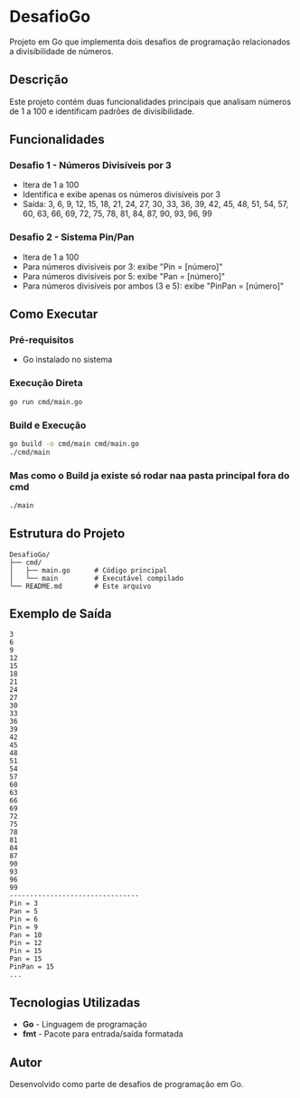 # DesafioGo

Projeto em Go que implementa dois desafios de programação relacionados a divisibilidade de números.

## Descrição

Este projeto contém duas funcionalidades principais que analisam números de 1 a 100 e identificam padrões de divisibilidade.

## Funcionalidades

### Desafio 1 - Números Divisíveis por 3
- Itera de 1 a 100
- Identifica e exibe apenas os números divisíveis por 3
- Saída: 3, 6, 9, 12, 15, 18, 21, 24, 27, 30, 33, 36, 39, 42, 45, 48, 51, 54, 57, 60, 63, 66, 69, 72, 75, 78, 81, 84, 87, 90, 93, 96, 99

### Desafio 2 - Sistema Pin/Pan
- Itera de 1 a 100
- Para números divisíveis por 3: exibe "Pin = [número]"
- Para números divisíveis por 5: exibe "Pan = [número]"
- Para números divisíveis por ambos (3 e 5): exibe "PinPan = [número]"

## Como Executar

### Pré-requisitos
- Go instalado no sistema

### Execução Direta
```bash
go run cmd/main.go
```

### Build e Execução
```bash
go build -o cmd/main cmd/main.go
./cmd/main
```

### Mas como o Build ja existe só rodar naa pasta principal fora do cmd
```bash
./main 
```

## Estrutura do Projeto

```
DesafioGo/
├── cmd/
│   ├── main.go      # Código principal
│   └── main         # Executável compilado
└── README.md        # Este arquivo
```

## Exemplo de Saída

```
3
6
9
12
15
18
21
24
27
30
33
36
39
42
45
48
51
54
57
60
63
66
69
72
75
78
81
84
87
90
93
96
99
--------------------------------
Pin = 3
Pan = 5
Pin = 6
Pin = 9
Pan = 10
Pin = 12
Pin = 15
Pan = 15
PinPan = 15
...
```

## Tecnologias Utilizadas

- **Go** - Linguagem de programação
- **fmt** - Pacote para entrada/saída formatada

## Autor

Desenvolvido como parte de desafios de programação em Go.
